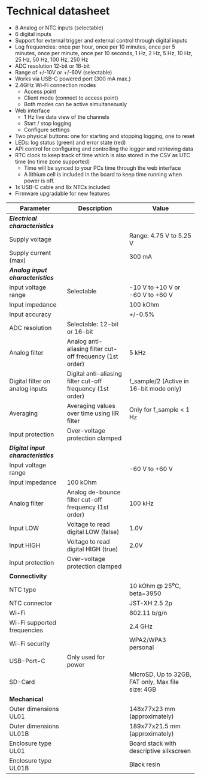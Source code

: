# Technical datasheet

- 8 Analog or NTC inputs (selectable)
- 6 digital inputs
- Support for external trigger and external control through digital inputs
- Log frequencies: once per hour, once per 10 minutes, once per 5 minutes, once per minute, once per 10 seconds, 1 Hz, 2 Hz, 5 Hz, 10 Hz, 25 Hz, 50 Hz, 100 Hz, 250 Hz
- ADC resolution 12-bit or 16-bit
- Range of +/-10V or +/-60V (selectable)
- Works via USB-C powered port (300 mA max.)
- 2.4GHz Wi-Fi connection modes
  - Access point
  - Client mode (connect to access point)
  - Both modes can be active simultaneously
- Web interface
  - 1 Hz live data view of the channels
  - Start / stop logging
  - Configure settings
- Two physical buttons: one for starting and stopping logging, one to reset
- LEDs: log status (green) and error state (red)
- API control for configuring and controlling the logger and retrieving data
- RTC clock to keep track of time which is also stored in the CSV as UTC time (no time zone supported)
  - Time will be synced to your PCs time through the web interface
  - A lithium cell is included in the board to keep time running when power is off.
- 1x USB-C cable and 8x NTCs included
- Firmware upgradable for new features

| **Parameter**                       | **Description**                                            | **Value**                                         |
| ----------------------------------- | ---------------------------------------------------------- | ------------------------------------------------- |
| **_Electrical characteristics_**    |                                                            |                                                   |
| Supply voltage                      |                                                            | Range: 4.75 V to 5.25 V                           |
| Supply current (max)                |                                                            | 300 mA                                            |
| **_Analog input characteristics_**  |                                                            |                                                   |
| Input voltage range                 | Selectable                                                 | -10 V to +10 V or -60 V to +60 V                  |
| Input impedance                     |                                                            | 100 kOhm                                          |
| Input accuracy                      |                                                            | +/-0.5%                                           |
| ADC resolution                      | Selectable: 12-bit or 16-bit                               |                                                   |
| Analog filter                       | Analog anti-aliasing filter cut-off frequency (1st order)  | 5 kHz                                             |
| Digital filter on analog inputs     | Digital anti-aliasing filter cut-off frequency (1st order) | f_sample/2 (Active in 16-bit mode only)           |
| Averaging                           | Averaging values over time using IIR filter                | Only for f_sample < 1 Hz                          |
| Input protection                    | Over-voltage protection clamped                            |                                                   |
| **_Digital input characteristics_** |                                                            |                                                   |
| Input voltage range                 |                                                            | -60 V to +60 V                                    |
| Input impedance                     | 100 kOhm                                                   |                                                   |
| Analog filter                       | Analog de-bounce filter cut-off frequency (1st order)      | 100 kHz                                           |
| Input LOW                           | Voltage to read digital LOW (false)                        | 1.0V                                              |
| Input HIGH                          | Voltage to read digital HIGH (true)                        | 2.0V                                              |
| Input protection                    | Over-voltage protection clamped                            |                                                   |
| **Connectivity**                    |                                                            |                                                   |
| NTC type                            |                                                            | 10 kOhm @ 25⁰C, beta=3950                         |
| NTC connector                       |                                                            | JST-XH 2.5 2p                                     |
| Wi-Fi                               |                                                            | 802.11 b/g/n                                      |
| Wi-Fi supported frequencies         |                                                            | 2.4 GHz                                           |
| Wi-Fi security                      |                                                            | WPA2/WPA3 personal                                |
| USB-Port-C                          | Only used for power                                        |                                                   |
| SD-Card                             |                                                            | MicroSD, Up to 32GB, FAT only, Max file size: 4GB |
| **Mechanical**                      |                                                            |                                                   |
| Outer dimensions UL01               |                                                            | 148x77x23 mm (approximately)                      |
| Outer dimensions UL01B              |                                                            | 189x77x21.5 mm (approximately)                    |
| Enclosure type UL01                 |                                                            | Board stack with descriptive silkscreen           |
| Enclosure type UL01B                |                                                            | Black resin                                       |
